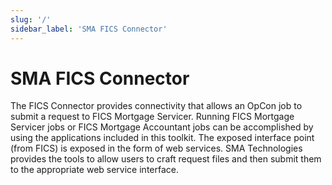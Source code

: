 ```yaml
---
slug: '/'
sidebar_label: 'SMA FICS Connector'
---
```


# SMA FICS Connector

The FICS Connector provides connectivity that allows an OpCon job to submit a request to FICS Mortgage Servicer. Running FICS Mortgage Servicer jobs or FICS Mortgage Accountant jobs can be accomplished by using the applications included in this toolkit. The exposed interface point (from FICS) is exposed in the form of web services. SMA Technologies provides the tools to allow users to craft request files and then submit them to the appropriate web service interface.
